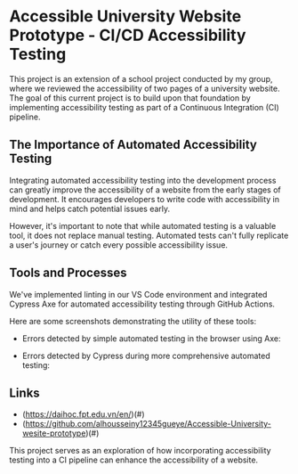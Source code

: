 # Accessible University Website Prototype - CI/CD Accessibility Testing

This project is an extension of a school project conducted by my group, where we reviewed the accessibility of two pages of a university website. The goal of this current project is to build upon that foundation by implementing accessibility testing as part of a Continuous Integration (CI) pipeline.

## The Importance of Automated Accessibility Testing

Integrating automated accessibility testing into the development process can greatly improve the accessibility of a website from the early stages of development. It encourages developers to write code with accessibility in mind and helps catch potential issues early.

However, it's important to note that while automated testing is a valuable tool, it does not replace manual testing. Automated tests can't fully replicate a user's journey or catch every possible accessibility issue.

## Tools and Processes

We've implemented linting in our VS Code environment and integrated Cypress Axe for automated accessibility testing through GitHub Actions.

Here are some screenshots demonstrating the utility of these tools:

- Errors detected by simple automated testing in the browser using Axe:
  <!-- TODO: Add image references here -->
  <!-- ![Axe Screenshot](path/to/screenshot.png) -->

- Errors detected by Cypress during more comprehensive automated testing:
  <!-- TODO: Add image references here -->
  <!-- ![Cypress Screenshot](path/to/screenshot.png) -->

## Links

- (https://daihoc.fpt.edu.vn/en/)(#) <!-- Replace with actual URL -->
- (https://github.com/alhousseiny12345gueye/Accessible-University-wesite-prototype)(#) <!-- Replace with actual URL -->

This project serves as an exploration of how incorporating accessibility testing into a CI pipeline can enhance the accessibility of a website.
